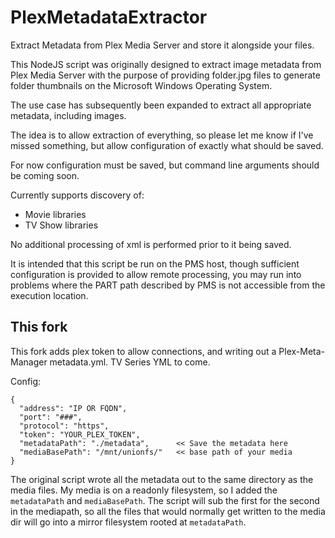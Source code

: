 # PlexMetadataExtractor
Extract Metadata from Plex Media Server and store it alongside your files.

This NodeJS script was originally designed to extract image metadata from Plex Media Server with the purpose of providing folder.jpg files to generate folder thumbnails on the Microsoft Windows Operating System.

The use case has subsequently been expanded to extract all appropriate metadata, including images.

The idea is to allow extraction of everything, so please let me know if I've missed something, but allow configuration of exactly what should be saved.

For now configuration must be saved, but command line arguments should be coming soon.

Currently supports discovery of:
 - Movie libraries
 - TV Show libraries

No additional processing of xml is performed prior to it being saved.

It is intended that this script be run on the PMS host, though sufficient configuration is provided to allow remote processing, you may run into problems where the PART path described by PMS is not accessible from the execution location.

## This fork

This fork adds plex token to allow connections, and writing out a Plex-Meta-Manager metadata.yml.  TV Series YML to come.

Config:

```
{
  "address": "IP OR FQDN",
  "port": "###",
  "protocol": "https",
  "token": "YOUR_PLEX_TOKEN",
  "metadataPath": "./metadata",      << Save the metadata here
  "mediaBasePath": "/mnt/unionfs/"   << base path of your media
}
```

The original script wrote all the metadata out to the same directory as the media files.  My media is on a readonly filesystem, so I added the `metadataPath` and `mediaBasePath`.  The script will sub the first for the second in the mediapath, so all the files that would normally get written to the media dir will go into a mirror filesystem rooted at `metadataPath`.
